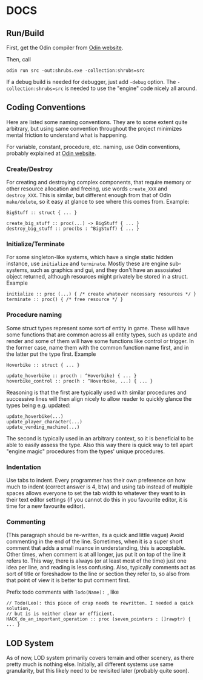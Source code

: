 # DOCS

## Run/Build

First, get the Odin compiler from [Odin website](https://odin-lang.org/).

Then, call

```
odin run src -out:shrubs.exe -collection:shrubs=src
```

If a debug build is needed for debugger, just add `-debug` option. The `-collection:shrubs=src` is needed to use the "engine" code nicely all around.

## Coding Conventions

Here are listed some naming conventions. They are to some extent quite arbitrary, but using same convention throughout the project minimizes mental friction to understand what is happening.

For variable, constant, procedure, etc. naming, use Odin conventions, probably explained at [Odin website](https://odin-lang.org/).

### Create/Destroy

For creating and destroying complex components, that require memory or other resource allocation and freeing, use words `create_XXX` and `destroy_XXX`. This is similar, but different enough from that of Odin `make/delete`, so it easy at glance to see where this comes from. Example: 

```
BigStuff :: struct { ... }

create_big_stuff :: proc(...) -> BigStuff { ... }
destroy_big_stuff :: proc(bs : ^BigStuff) { ... }
```

### Initialize/Terminate

For some singleton-like systems, which have a single static hidden instance, use `initialize` and `terminate`. Mostly these are engine sub-systems, such as
graphics and gui, and they don't have an assosiated object returned, although resources might privately be stored in a struct. Example

```
initialize :: proc (...) { /* create whatever necessary resources */ }
terminate :: proc() { /* free resource */ }
```

### Procedure naming

Some struct types represent some sort of entity in game. These will have some functions that are common across all entity types, such as update and render and some of them will have some functions like control or trigger. In the former case, name them with the common function name first, and in the latter put the type first. Example

```
Hoverbike :: struct { ... }

update_hoverbike :: proc(h : ^Hoverbike) { ... }
hoverbike_control :: proc(h : ^Hoverbike, ...) { ... }
```

Reasoning is that the first are typically used with similar procedures and successive lines will then align nicely to allow reader to quickly glance the types being e.g. updated:

```
update_hoverbike(...)
update_player_character(...)
update_vending_machine(...)
```

The second is typically used in an arbitrary context, so it is beneficial to be able to easily assess the type. Also this way there is quick way to tell apart "engine magic" procedures from the types' unique procedures.

### Indentation

Use tabs to indent. Every programmer has their own preference on how much to indent (correct answer is 4, btw) and using tab instead of multiple spaces allows everyone to set the tab width to whatever they want to in their text editor settings (if you cannot do this in you favourite editor, it is time for a new favourite editor).

### Commenting

(This paragraph should be re-written, its a quick and little vague) Avoid commenting in the end of the line. Sometimes, when it is a super short comment that adds a small nuance in understanding, this is acceptable. Other times, when comment is at all longer, jus put it on top of the line it refers to. This way, there is always (or at least most of the time) just one idea per line, and reading is less confusing. Also, typically comments act as sort of title or foreshadow to the line or section they refer to, so also from that point of view it is better to put comment first.

Prefix todo comments with `Todo(Name): `, like 

```
// Todo(Leo): this piece of crap needs to rewritten. I needed a quick solution, 
// but is is neither clear or efficient.
HACK_do_an_important_operation :: proc (seven_pointers : []rawptr) { ... }
```

## LOD System

As of now, LOD system primarily covers terrain and other scenery, as there pretty much is nothing else. Initially, all different systems use same granularity, but this likely need to be revisited later (probably quite soon).